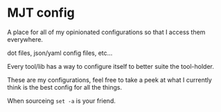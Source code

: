 # MJT config

A place for all of my opinionated configurations so that I access them everywhere.

dot files, json/yaml config files, etc...

Every tool/lib has a way to configure itself to better suite the tool-holder. 

These are my configurations, feel free to take a peek at what I currently think is the best config for all the things.

When sourceing `set -a` is your friend.